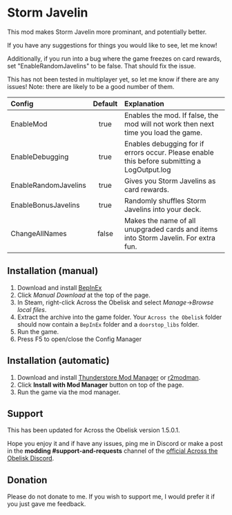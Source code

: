 # Storm Javelin

This mod makes Storm Javelin more prominant, and potentially better.

If you have any suggestions for things you would like to see, let me know!

Additionally, if you run into a bug where the game freezes on card rewards, set "EnableRandomJavelins" to be false. That should fix the issue.

This has not been tested in multiplayer yet, so let me know if there are any issues! Note: there are likely to be a good number of them.

| Config               | Default | Explanation                                                                                 |
| :------------------- | :-----: | :------------------------------------------------------------------------------------------ |
| EnableMod            |  true   | Enables the mod. If false, the mod will not work then next time you load the game.          |
| EnableDebugging      |  true   | Enables debugging for if errors occur. Please enable this before submitting a LogOutput.log |
| EnableRandomJavelins |  true   | Gives you Storm Javelins as card rewards.                                                   |
| EnableBonusJavelins  |  true   | Randomly shuffles Storm Javelins into your deck.                                            |
| ChangeAllNames       |  false  | Makes the name of all unupgraded cards and items into Storm Javelin. For extra fun.         |

## Installation (manual)

1. Download and install [BepInEx](https://thunderstore.io/c/across-the-obelisk/p/BepInEx/BepInExPack_AcrossTheObelisk/)
2. Click _Manual Download_ at the top of the page.
3. In Steam, right-click Across the Obelisk and select _Manage_->_Browse local files_.
4. Extract the archive into the game folder. Your `Across the Obelisk` folder should now contain a `BepInEx` folder and a `doorstop_libs` folder.
5. Run the game.
6. Press F5 to open/close the Config Manager

## Installation (automatic)

1. Download and install [Thunderstore Mod Manager](https://www.overwolf.com/app/Thunderstore-Thunderstore_Mod_Manager) or [r2modman](https://across-the-obelisk.thunderstore.io/package/ebkr/r2modman/).
2. Click **Install with Mod Manager** button on top of the page.
3. Run the game via the mod manager.

## Support

This has been updated for Across the Obelisk version 1.5.0.1.

Hope you enjoy it and if have any issues, ping me in Discord or make a post in the **modding #support-and-requests** channel of the [official Across the Obelisk Discord](https://discord.gg/across-the-obelisk-679706811108163701).

## Donation

Please do not donate to me. If you wish to support me, I would prefer it if you just gave me feedback.
